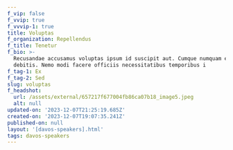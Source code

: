 ```yaml
---
f_vip: false
f_vvip: true
f_vvvip-1: true
title: Voluptas
f_organization: Repellendus
f_title: Tenetur
f_bio: >-
  Recusandae accusamus voluptas ipsum id suscipit aut. Cumque numquam est
  debitis. Nemo modi facere officiis necessitatibus temporibus i
f_tag-1: Ex
f_tag-2: Sed
slug: voluptas
f_headshot:
  url: /assets/external/657217f677004fb86ca07b18_image5.jpeg
  alt: null
updated-on: '2023-12-07T21:25:19.685Z'
created-on: '2023-12-07T19:07:35.241Z'
published-on: null
layout: '[davos-speakers].html'
tags: davos-speakers
---
```



